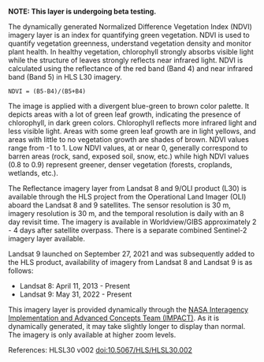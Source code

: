 **NOTE: This layer is undergoing beta testing.**

The dynamically generated Normalized Difference Vegetation Index (NDVI) imagery layer is an index for quantifying green vegetation. NDVI is used to quantify vegetation greenness, understand vegetation density and monitor plant health. In healthy vegetation, chlorophyll strongly absorbs visible light while the structure of leaves strongly reflects near infrared light. NDVI is calculated using the reflectance of the red band (Band 4) and near infrared band (Band 5) in HLS L30 imagery.

`NDVI = (B5-B4)/(B5+B4)`

The image is applied with a divergent blue-green to brown color palette. It depicts areas with a lot of green leaf growth, indicating the presence of chlorophyll, in dark green colors. Chlorophyll reflects more infrared light and less visible light. Areas with some green leaf growth are in light yellows, and areas with little to no vegetation growth are shades of brown. NDVI values range from -1 to 1. Low NDVI values, at or near 0, generally correspond to barren areas (rock, sand, exposed soil, snow, etc.) while high NDVI values (0.8 to 0.9) represent greener, denser vegetation (forests, croplands, wetlands, etc.).

The Reflectance imagery layer from Landsat 8 and 9/OLI product (L30) is available through the HLS project from the Operational Land Imager (OLI) aboard the Landsat 8 and 9 satellites. The sensor resolution is 30 m, imagery resolution is 30 m, and the temporal resolution is daily with an 8 day revisit time. The imagery is available in Worldview/GIBS approximately 2 - 4 days after satellite overpass. There is a separate combined Sentinel-2 imagery layer available.

Landsat 9 launched on September 27, 2021 and was subsequently added to the HLS product, availability of imagery from Landsat 8 and Landsat 9 is as follows:
- Landsat 8: April 11, 2013 - Present
- Landsat 9: May 31, 2022 - Present

This imagery layer is provided dynamically through the [NASA Interagency Implementation and Advanced Concepts Team (IMPACT)](https://www.earthdata.nasa.gov/about/impact). As it is dynamically generated, it may take slightly longer to display than normal. The imagery is only available at higher zoom levels.

References: HLSL30 v002 [doi:10.5067/HLS/HLSL30.002](https://doi.org/10.5067/HLS/HLSL30.002)